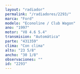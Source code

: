 ```yaml
---
layout: "radiador"
permalink: "/radiadores/2293/"
marca: "Ford"
modelo: "Econoline / Club Wagon"
ano: "1997"
motor: "V8 4.6 5.4"
transmision: "Automática"
parte: "431359"
clima: "Con clima"
alto: "23 5/8"
ancho: "30 1/8"
observaciones: ""
id: "2293"
---
```


